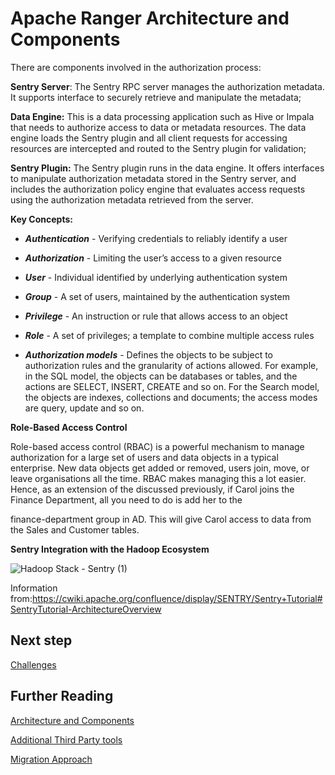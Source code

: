# Apache Ranger Architecture and Components

There are components involved in the authorization process:

**Sentry Server**: The Sentry RPC server manages the authorization metadata. It supports interface to securely retrieve and manipulate the metadata;

**Data Engine:** This is a data processing application such as Hive or Impala that needs to authorize access to data or metadata resources. The data engine loads the Sentry plugin and all client requests for accessing resources are intercepted and routed to the Sentry plugin for validation;

**Sentry Plugin:** The Sentry plugin runs in the data engine. It offers interfaces to manipulate authorization metadata stored in the Sentry server, and includes the authorization policy engine that evaluates access requests using the authorization metadata retrieved from the server.

**Key Concepts:**

- 	***Authentication*** - Verifying credentials to reliably identify a user

- 	***Authorization*** - Limiting the user’s access to a given resource

- 	***User*** - Individual identified by underlying authentication system

- 	***Group*** - A set of users, maintained by the authentication system

- 	***Privilege*** - An instruction or rule that allows access to an object

- 	***Role*** - A set of privileges; a template to combine multiple access rules

- 	***Authorization models*** - Defines the objects to be subject to authorization rules and the granularity of actions allowed. For example, in the SQL model, the objects can be databases or tables, and the actions are SELECT, INSERT, CREATE and so on. For the Search model, the objects are indexes, collections and documents; the access modes are query, update and so on.

**Role-Based Access Control**
 
Role-based access control (RBAC) is a powerful mechanism to manage authorization for a large set of users and data objects in a typical enterprise. New data objects get added or removed, users join, move, or leave organisations all the time. RBAC makes managing this a lot easier. Hence, as an extension of the discussed previously, if Carol joins the Finance Department, all you need to do is add her to the

finance-department group in AD. This will give Carol access to data from the Sales and Customer tables.

**Sentry Integration with the Hadoop Ecosystem**

![Hadoop Stack - Sentry (1)](https://user-images.githubusercontent.com/7907123/135984745-4948d600-547a-4dd1-a587-8b4602c77461.png)


Information from:https://cwiki.apache.org/confluence/display/SENTRY/Sentry+Tutorial#SentryTutorial-ArchitectureOverview


## Next step

[Challenges](challenges.md)

## Further Reading 

[Architecture and Components](architecture-and-components.md)

[Additional Third Party tools](considerations.md)

[Migration Approach](migration-approach.md)
